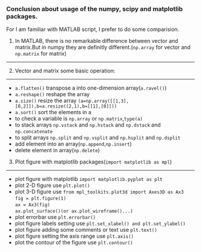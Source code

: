 ### Conclusion about usage of the numpy, scipy and matplotlib packages.

For I am familiar with MATLAB script, I prefer to do some comparision.<br>

1. In MATLAB, there is no remarkable difference between vector and matrix.But in numpy they are definitly different.(`np.array` for vector and `np.matrix` for matrix)
----

2. Vector and matrix some basic operation:
----
* `a.flatten()` transpose a into one-dimension array(`a.ravel()`)
* `a.reshape()` reshape the array
* `a.size()` resize the array `(a=np.array([[1,3],[0,2]]),b=a.resize((2,1),b=[[1],[0]]))`
* `a.sort()` sort the elements in a
* to check a variable is `np.array` or `np.matrix`,`type(a)`
* to stack arrays `np.vstack` and `np.hstack` and `np.dstack` and `np.concatenate`
* to split arrays `np.split` and `np.vsplit` and `np.hsplit` and `np.dsplit`
* add element into an array(`np.append`,`np.insert`)
* delete element in array(`np.delete`)

3. Plot figure with matplotlib packages(`import matplotlib as mpl`)
----
* plot figure with matplotlib `import matplotlib.pyplot as plt`
* plot 2-D figure use `plt.plot()`
* plot 3-D figure use `from mpl_toolkits.plot3d import Axes3D as Ax3`<br>
        `fig = plt.figure(1)`<br>
        `ax = Ax3(fig)`<br>
        `ax.plot_surface()(or ax.plot_wireframe()...)`<br>
* plot errorbar use `plt.errorbar()`
* plot figure labels setting use `plt.set_xlabel() and plt.set_ylabel()`
* plot figure adding some comments or text use `plt.text()`
* plot figure setting the axis range use `plt.axis()`
* plot the contour of the figure use `plt.contour()` 
